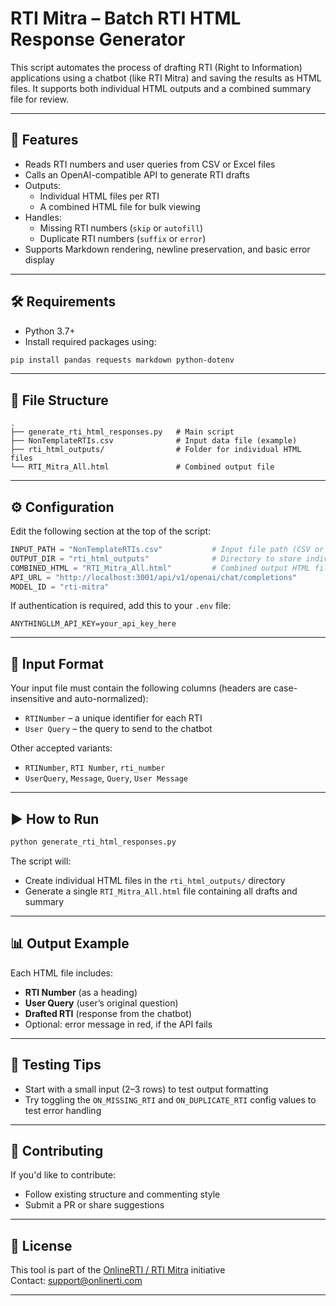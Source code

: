 # RTI Mitra – Batch RTI HTML Response Generator

This script automates the process of drafting RTI (Right to Information) applications using a chatbot (like RTI Mitra) and saving the results as HTML files. It supports both individual HTML outputs and a combined summary file for review.

---

## 🚀 Features

- Reads RTI numbers and user queries from CSV or Excel files
- Calls an OpenAI-compatible API to generate RTI drafts
- Outputs:
  - Individual HTML files per RTI
  - A combined HTML file for bulk viewing
- Handles:
  - Missing RTI numbers (`skip` or `autofill`)
  - Duplicate RTI numbers (`suffix` or `error`)
- Supports Markdown rendering, newline preservation, and basic error display

---

## 🛠️ Requirements

- Python 3.7+
- Install required packages using:

```bash
pip install pandas requests markdown python-dotenv
```

---

## 📁 File Structure

```
.
├── generate_rti_html_responses.py   # Main script
├── NonTemplateRTIs.csv              # Input data file (example)
├── rti_html_outputs/                # Folder for individual HTML files
└── RTI_Mitra_All.html               # Combined output file
```

---

## ⚙️ Configuration

Edit the following section at the top of the script:

```python
INPUT_PATH = "NonTemplateRTIs.csv"           # Input file path (CSV or XLSX)
OUTPUT_DIR = "rti_html_outputs"              # Directory to store individual HTMLs
COMBINED_HTML = "RTI_Mitra_All.html"         # Combined output HTML file
API_URL = "http://localhost:3001/api/v1/openai/chat/completions"
MODEL_ID = "rti-mitra"
```

If authentication is required, add this to your `.env` file:

```env
ANYTHINGLLM_API_KEY=your_api_key_here
```

---

## 📝 Input Format

Your input file must contain the following columns (headers are case-insensitive and auto-normalized):

- `RTINumber` – a unique identifier for each RTI
- `User Query` – the query to send to the chatbot

Other accepted variants:
- `RTINumber`, `RTI Number`, `rti_number`
- `UserQuery`, `Message`, `Query`, `User Message`

---

## ▶️ How to Run

```bash
python generate_rti_html_responses.py
```

The script will:
- Create individual HTML files in the `rti_html_outputs/` directory
- Generate a single `RTI_Mitra_All.html` file containing all drafts and summary

---

## 📊 Output Example

Each HTML file includes:
- **RTI Number** (as a heading)
- **User Query** (user’s original question)
- **Drafted RTI** (response from the chatbot)
- Optional: error message in red, if the API fails

---

## 🧪 Testing Tips

- Start with a small input (2–3 rows) to test output formatting
- Try toggling the `ON_MISSING_RTI` and `ON_DUPLICATE_RTI` config values to test error handling

---

## 🤝 Contributing

If you'd like to contribute:
- Follow existing structure and commenting style
- Submit a PR or share suggestions

---

## 📜 License

This tool is part of the [OnlineRTI / RTI Mitra](https://onlinerti.com) initiative  
Contact: [support@onlinerti.com](mailto:support@onlinerti.com)

---
